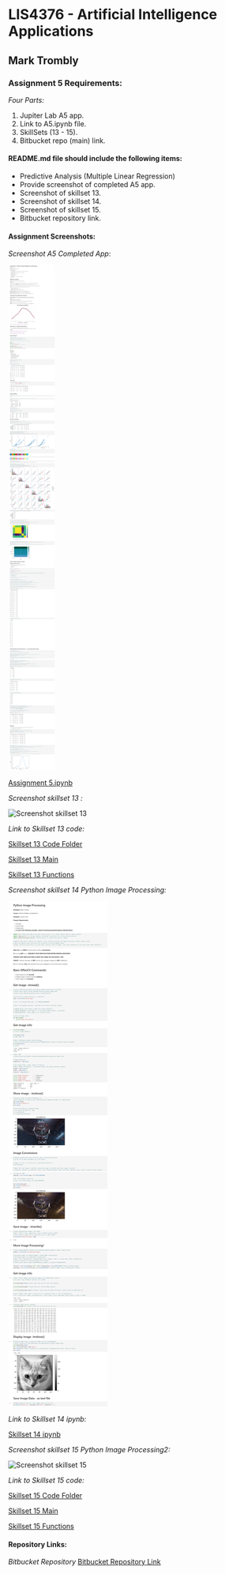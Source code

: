 # LIS4376 - Artificial Intelligence Applications

## Mark Trombly

### Assignment 5 Requirements:

*Four Parts:*

1. Jupiter Lab A5 app.
2. Link to A5.ipynb file.
3. SkillSets (13 - 15).
4. Bitbucket repo (main) link. 

#### README.md file should include the following items:

* Predictive Analysis (Multiple Linear Regression)
* Provide screenshot of completed A5 app.
* Screenshot of skillset 13.
* Screenshot of skillset 14.
* Screenshot of skillset 15.
* Bitbucket repository link.

#### Assignment Screenshots:

*Screenshot A5 Completed App*:

![A5 Completed App](img/a5.png)

[Assignment 5.ipynb](https://github.com/monstermark3d/lis4376/blob/master/a5/a5.ipynb "Assignment 5 ipynb")

*Screenshot skillset 13 :*

![Screenshot skillset 13](img/s13_.png)

*Link to Skillset 13 code:*

[Skillset 13 Code Folder](/skillsets/s13_/ "S13 ")

[Skillset 13 Main](/skillsets/s13_/main.py "S13 main.py")

[Skillset 13 Functions](/skillsets/s13_/functions.py "S13 functions.py")

*Screenshot skillset 14 Python Image Processing:*

![Screenshot skillset 14](img/s14_python_image_processing.png)

*Link to Skillset 14 ipynb:*

[Skillset 14 ipynb](https://https://github.com/monstermark3d/lis4376/blob/master/skillsets/s14_python_image_processing/s_14_image_processing_.ipynb "S14 Python Image Processing ipynb")

*Screenshot skillset 15 Python Image Processing2:*

![Screenshot skillset 15](img/s15_python_image_processing2.png)

*Link to Skillset 15 code:*

[Skillset 15 Code Folder](/skillsets/s15_python_image_processing2/ "S15 Python Image Processing2 ")

[Skillset 15 Main](/skillsets/s15_python_image_processing2/main.py "S15 Python Image Processing2 main.py")

[Skillset 15 Functions](/skillsets/s15_python_image_processing2/functions.py "S15 Python Image Processing2  functions.py")

#### Repository Links:

*Bitbucket Repository*
[Bitbucket Repository Link](https://bitbucket.org/marktrombly/lis4376/src/master/ "Bitbucket Repository Link")